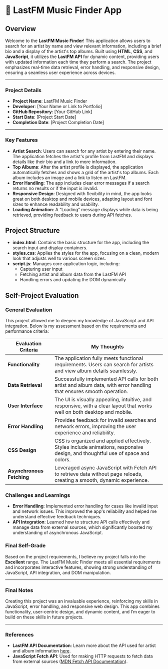 # 📝 LastFM Music Finder App

## Overview

Welcome to the **LastFM Music Finder**! This application allows users to search for an artist by name and view relevant information, including a brief bio and a display of the artist's top albums. Built using **HTML**, **CSS**, and **JavaScript**, it utilizes the **LastFM API** for dynamic content, providing users with updated information each time they perform a search. The project emphasizes real-time data retrieval, error handling, and responsive design, ensuring a seamless user experience across devices.

---

### Project Details
- **Project Name**: LastFM Music Finder
- **Developer**: [Your Name or Link to Portfolio]
- **GitHub Repository**: [Your GitHub Link]
- **Start Date**: [Project Start Date]
- **Completion Date**: [Project Completion Date]

---

### Key Features
- **Artist Search**: Users can search for any artist by entering their name. The application fetches the artist's profile from LastFM and displays details like their bio and a link to more information.
- **Top Albums**: After the artist profile is displayed, the application automatically fetches and shows a grid of the artist's top albums. Each album includes an image and a link to listen on LastFM.
- **Error Handling**: The app includes clear error messages if a search returns no results or if the input is invalid.
- **Responsive Design**: Designed with flexibility in mind, the app looks great on both desktop and mobile devices, adapting layout and font sizes to enhance readability and usability.
- **Loading Animation**: A “Loading” message displays while data is being retrieved, providing feedback to users during API fetches.

## Project Structure

- **index.html**: Contains the basic structure for the app, including the search input and display containers.
- **styles.css**: Applies the styles for the app, focusing on a clean, modern look that adjusts well to various screen sizes.
- **script.js**: Manages core application logic, including:
  - Capturing user input
  - Fetching artist and album data from the LastFM API
  - Handling errors and updating the DOM dynamically

## Self-Project Evaluation

### General Evaluation
This project allowed me to deepen my knowledge of JavaScript and API integration. Below is my assessment based on the requirements and performance criteria:

| Evaluation Criteria      | My Thoughts                                                                                               |
|--------------------------|-----------------------------------------------------------------------------------------------------------|
| **Functionality**        | The application fully meets functional requirements. Users can search for artists and view album details seamlessly. |
| **Data Retrieval**       | Successfully implemented API calls for both artist and album data, with error handling that ensures smooth operation. |
| **User Interface**       | The UI is visually appealing, intuitive, and responsive, with a clear layout that works well on both desktop and mobile. |
| **Error Handling**       | Provides feedback for invalid searches and network errors, improving the user experience and reliability. |
| **CSS Design**           | CSS is organized and applied effectively. Styles include animations, responsive design, and thoughtful use of space and colors. |
| **Asynchronous Fetching**| Leveraged async JavaScript with Fetch API to retrieve data without page reloads, creating a smooth, dynamic experience. |

### Challenges and Learnings
- **Error Handling**: Implemented error handling for cases like invalid input and network issues. This improved the app's reliability and helped me understand effective feedback techniques.
- **API Integration**: Learned how to structure API calls effectively and manage data from external sources, which significantly boosted my understanding of asynchronous JavaScript.

### Final Self-Grade

Based on the project requirements, I believe my project falls into the **Excellent** range. The LastFM Music Finder meets all essential requirements and incorporates interactive features, showing strong understanding of JavaScript, API integration, and DOM manipulation.

---

### Final Notes
Creating this project was an invaluable experience, reinforcing my skills in JavaScript, error handling, and responsive web design. This app combines functionality, user-centric design, and dynamic content, and I’m eager to build on these skills in future projects.

---

### References
- **LastFM API Documentation**: Learn more about the API used for artist and album information [here](https://www.last.fm/api).
- **JavaScript Fetch API**: Used for making HTTP requests to fetch data from external sources ([MDN Fetch API Documentation](https://developer.mozilla.org/en-US/docs/Web/API/Fetch_API/Using_Fetch)).
